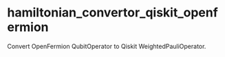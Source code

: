 # hamiltonian_convertor_qiskit_openfermion
Convert OpenFermion QubitOperator to Qiskit WeightedPauliOperator.
